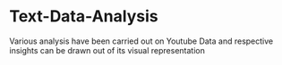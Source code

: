 # Text-Data-Analysis
Various analysis have been carried out on Youtube Data and respective insights can be drawn out of its visual representation
